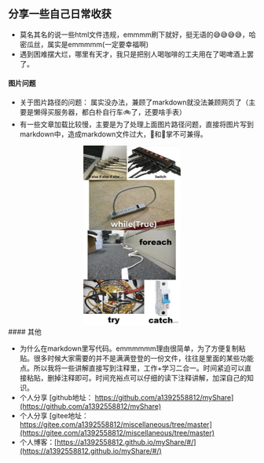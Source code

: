 ## 分享一些自己日常收获
* 莫名其名的说一些html文件违规，emmmm刷下就好，挺无语的😅😅😅😅，哈密瓜丝，属实是emmmmm(一定要幸福啊)
* 遇到困难摆大烂，哪里有天才，我只是把别人喝咖啡的工夫用在了喝啤酒上罢了。

#### 图片问题

* 关于图片路径的问题： 属实没办法，兼顾了markdown就没法兼顾网页了（主要是懒得买服务器，都白朴自行车🚲了，还要啥手表）
* 有一些文章加载比较慢，主要是为了处理上面图片路径问题，直接将图片写到markdown中，造成markdown文件过大，🐠和🐻掌不可兼得。



<div align=center> 
      <img src="./image/emmmm.jpg" alt="avatar" style="zoom:50%" />
    </div>
#### 其他


* 为什么在markdown里写代码。emmmmmm理由很简单，为了方便复制粘贴。很多时候大家需要的并不是满满登登的一份文件，往往是里面的某些功能点。所以我将一些讲解直接写到注释里，工作+学习二合一。时间紧迫可以直接粘贴，删掉注释即可。时间充裕点可以仔细的读下注释讲解，加深自己的知识。  
* 个人分享 [github地址： https://github.com/a1392558812/myShare](https://github.com/a1392558812/myShare)
* 个人分享 [gitee地址：https://gitee.com/a1392558812/miscellaneous/tree/master](https://gitee.com/a1392558812/miscellaneous/tree/master)
* 个人博客：[https://a1392558812.github.io/myShare/#/](https://a1392558812.github.io/myShare/#/)

